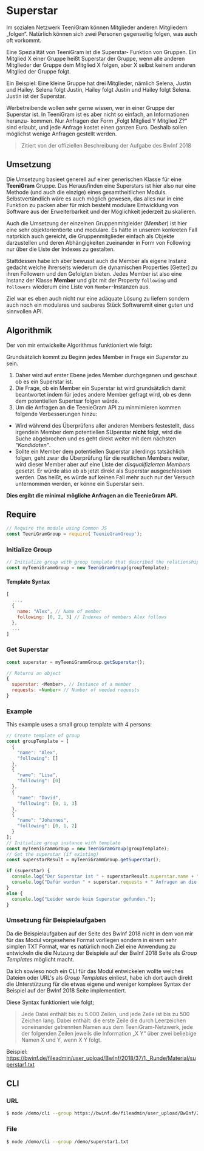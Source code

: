 # Superstar

Im sozialen Netzwerk TeeniGram können Mitglieder anderen Mitgliedern „folgen“. Natürlich können sich zwei Personen gegenseitig folgen, was auch oft vorkommt.

Eine Spezialität von TeeniGram ist die Superstar- Funktion von Gruppen. Ein Mitglied X einer Gruppe heißt Superstar der Gruppe, wenn alle anderen Mitglieder der Gruppe dem Mitglied X folgen, aber X selbst keinem anderen Mitglied der Gruppe folgt.

Ein Beispiel: Eine kleine Gruppe hat drei Mitglieder, nämlich Selena, Justin und Hailey. Selena folgt Justin, Hailey folgt Justin und Hailey folgt Selena. Justin ist der Superstar.

Werbetreibende wollen sehr gerne wissen, wer in einer Gruppe der Superstar ist. In TeeniGram ist es aber nicht so einfach, an Informationen heranzu- kommen. Nur Anfragen der Form „Folgt Mitglied
Y Mitglied Z?“ sind erlaubt, und jede Anfrage kostet einen ganzen Euro. Deshalb sollen möglichst wenige Anfragen gestellt werden.

> Zitiert von der offiziellen Beschreibung der Aufgabe des BwInf 2018

## Umsetzung

Die Umsetzung basieet generell auf einer generischen Klasse für eine **TeeniGram** Gruppe.
Das Herausfinden eine Superstars ist hier also nur eine Methode (und auch die einzige) eines gesamtheitlichen Moduls.
Selbstvertändlich wäre es auch möglich gewesen, das alles nur in eine Funktion zu packen aber für mich besteht modulare Entwicklung von Software aus der Erweiterbarkeit und der Möglichkeit jederzeit zu skalieren.

Auch die Umsetzung der einzelnen Gruppenmitgleider (*Member*) ist hier eine sehr objektorientierte und modulare.
Es hätte in unserem konkreten Fall natprkich auch gereicht, die Gruppenmitglieder einfach als Objekte darzustellen und deren Abhängigkeiten zueinander in Form von Following nur über die Liste der Indexes zu gestalten.

Stattdessen habe ich aber bewusst auch die Member als eigene Instanz gedacht welche ihrerseits wiederum die dynamischen Properties [Getter] zu ihren Followern und den Gefolgten bieten. Jedes Member ist also eine Instanz der Klasse **Member** und gibt mit der Property `following` und `followers` wiederum eine Liste von `Member`-Instanzen aus.

Ziel war es eben auch nicht nur eine adäquate Lösung zu liefern sondern auch noch ein modulares und sauberes Stück Softwaremit einer guten und sinnvollen API.


## Algorithmik

Der von mir entwickelte Algorithmus funktioniert wie folgt:

Grundsätzlich kommt zu Beginn jedes Member in Frage ein *Superstar* zu sein.
1. Daher wird auf erster Ebene jedes Member durchgeganen und geschaut ob es ein Superstar ist.
2. Die Frage, ob ein Member ein Superstar ist wird grundsätzlich damit beantwortet indem für jedes andere Member gefragt wird, ob es denn dem potentiellen Supertsar folgen würde.
3. Um die Anfragen an die TeenieGram API zu minmimieren kommen folgende Verbesserungen hinzu:
  - Wird während des Überprüfens aller anderen Members festestellt, dass irgendein Member dem potentiellen SUperstar **nicht** folgt, wird die Suche abgebrochen und es geht direkt weiter mit dem nächsten *"Kandidaten"*.
  - Sollte ein Member dem potentiellen Superstar allerdings tatsächlich folgen, geht zwar die Überprüfung für die restlichen Members weiter, wird dieser Member aber auf eine Liste der *disqualifizierten Members* gesetzt. Er würde also ab ab jetzt direkt als Superstar ausgeschlossen werden. Das heißt, es würde auf keinen Fall mehr auch nur der Versuch unternommen werden, er könne ein Superstar sein.

**Dies ergibt die minimal mögliche Anfragen an die TeenieGram API.**

## Require

```javascript
// Require the module using Common JS
const TeeniGramGroup = require('TeenieGramGroup');
```

### Initialize Group

```javascript
// Initialize group with group template that described the relationships between the members and wether they follow each other
const myTeeniGrammGroup = new TeeniGramGroup(groupTemplate);
```

#### Template Syntax

```javascript
[
  ...,
  {
    name: "Alex", // Name of member
    following: [0, 2, 3] // Indexes of members Alex follows
  },
  ...
]
```

### Get Superstar

```javascript
const superstar = myTeeniGrammGroup.getSuperstar();

// Returns an object
{
  superstar: <Member>, // Instance of a member
  requests: <Number> // Number of needed requests
}
```

### Example

This example uses a small group template with 4 persons:


```javascript
// Create template of group
const groupTemplate = [
  {
    "name": "Alex",
    "following": []
  },
  {
    "name": "Lisa",
    "following": [0]
  },
  {
    "name": "David",
    "following": [0, 1, 3]
  },
  {
    "name": "Johannes",
    "following": [0, 1, 2]
  }
];
// Initialize group instance with template
const myTeeniGrammGroup = new TeeniGramGroup(groupTemplate);
// Get the superstar (if existing)
const superstarResult = myTeeniGrammGroup.getSuperstar();

if (superstar) {
  console.log("Der Superstar ist " + superstarResult.superstar.name + "!");
  console.log("Dafür wurden " + superstar.requests + " Anfragen an die API von TeenieGram gestellt.");
}
else {
  console.log("Leider wurde kein Superstar gefunden.");
}
```

### Umsetzung für Beispielaufgaben

Da die Beispielaufgaben auf der Seite des BwInf 2018 nicht in dem von mir für das Modul vorgesehene Format vorliegen sondern in einem sehr simplen TXT Format, war es natürlich noch Ziel eine Anwendung zu entwickeln die die Nutzung der Beispiele auf der BwInf 2018 Seite als *Group Templates* möglicht macht.

Da ich sowieso noch ein CLI für das Modul entwickelen wollte welches Dateien oder URL's als *Group Templates* einliest, habe ich dort auch direkt die Unterstützung für die etwas eigene und weniger komplexe Syntax der Beispiel auf der BwInf 2018 Seite implementiert.

Diese Syntax funktioniert wie folgt;

> Jede Datei enthält bis zu 5.000 Zeilen, und jede Zeile ist bis zu 500 Zeichen lang.
> Dabei enthält:
> die erste Zeile die durch Leerzeichen voneinander getrennten Namen aus dem TeeniGram-Netzwerk,
jede der folgenden Zeilen jeweils die Information „X Y“ über zwei beliebige Namen X und Y, wenn X Y folgt.

Beispiel: https://bwinf.de/fileadmin/user_upload/BwInf/2018/37/1._Runde/Material/superstar1.txt



## CLI

### URL

```bash
$ node /demo/cli --group https://bwinf.de/fileadmin/user_upload/BwInf/2018/37/1._Runde/Material/superstar1.txt
```

### File

```bash
$ node /demo/cli --group /demo/superstar1.txt
```
